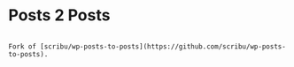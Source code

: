 # Posts 2 Posts
                                                                                
                                                                                Fork of [scribu/wp-posts-to-posts](https://github.com/scribu/wp-posts-to-posts).